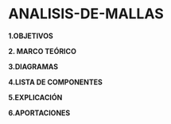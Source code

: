 # ANALISIS-DE-MALLAS
**1.OBJETIVOS**

**2. MARCO TEÓRICO**

**3.DIAGRAMAS**

**4.LISTA DE COMPONENTES**

**5.EXPLICACIÓN**

**6.APORTACIONES**
